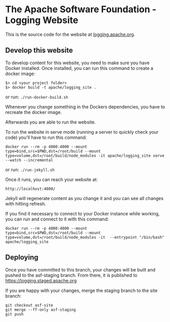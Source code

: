 # The Apache Software Foundation - Logging Website

This is the source code for the website at [logging.apache.org](https://logging.apache.org).

## Develop this website

To develop content for this website, you need to make sure you have
Docker installed. Once installed, you can run this command
to create a docker image:

```
$> cd <your project folder>
$> docker build -t apache/logging_site .
```

or run: ```./run-docker-build.sh```

Whenever you change something in the Dockers dependencies, you have to recreate
the docker image.

Afterwards you are able to run the website.

To run the website in serve mode (running a server to quickly check your code)
you'll have to run this command:

```
docker run --rm -p 4000:4000 --mount type=bind,src=$PWD,dst=/root/build --mount type=volume,dst=/root/build/node_modules -it apache/logging_site serve --watch --incremental
```

or run: ```./run-jekyll.sh```

Once it runs, you can reach your website at:

```
http://localhost:4000/
```

Jekyll will regenerate content as you change it and you can see all changes with
hitting refresh.

If you find it necessary to connect to your Docker instance while working, you can run
and connect to it with this command:

```
docker run --rm -p 4000:4000 --mount type=bind,src=$PWD,dst=/root/build --mount type=volume,dst=/root/build/node_modules -it  --entrypoint "/bin/bash" apache/logging_site
```

## Deploying

Once you have committed to this branch, your changes will be built and pushed
to the asf-staging branch. From there, it is published to https://logging.staged.apache.org

If you are happy with your changes, merge the staging branch to the site branch:

```
git checkout asf-site
git merge --ff-only asf-staging
git push
```
